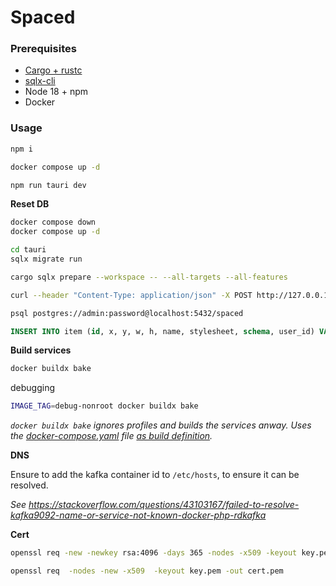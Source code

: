 # Spaced

### Prerequisites

- [Cargo + rustc](https://www.rust-lang.org/learn/get-started)
- [sqlx-cli](https://github.com/launchbadge/sqlx/blob/HEAD/sqlx-cli/README.md#install)
- Node 18 + npm
- Docker
<!-- - Protoc -->

### Usage

```sh
npm i
```

```sh
docker compose up -d
```

```sh
npm run tauri dev
```

**Reset DB**

```sh
docker compose down
docker compose up -d
```

```sh
cd tauri
sqlx migrate run
```

```sh
cargo sqlx prepare --workspace -- --all-targets --all-features
```

```sh
curl --header "Content-Type: application/json" -X POST http://127.0.0.1:8080/register --data '{"email":"test@example.com", "username": "test", "password": "test"}'
```

```sh
psql postgres://admin:password@localhost:5432/spaced
```

```sql
INSERT INTO item (id, x, y, w, h, name, stylesheet, schema, user_id) VALUES (DEFAULT, 5, 5, 50, 50, 'test', NULL, 'test', 1);
```

<!-- **Protoc**

https://www.npmjs.com/package/grpc-web

```sh
protoc proto/item.proto --js_out=import_style=esm:generated --grpc-web_out=import_style=esm,mode=grpcwebtext:generated
``` -->

**Build services**

```sh
docker buildx bake
```

debugging

```sh
IMAGE_TAG=debug-nonroot docker buildx bake
```

_`docker buildx bake` ignores profiles and builds the services anway. Uses the [docker-compose.yaml](./docker-compose.yaml) file [as build definition](https://docs.docker.com/engine/reference/commandline/buildx_bake/#file)._

**DNS**

Ensure to add the kafka container id to `/etc/hosts`, to ensure it can be resolved.

_See <https://stackoverflow.com/questions/43103167/failed-to-resolve-kafka9092-name-or-service-not-known-docker-php-rdkafka>_

**Cert**

```sh
openssl req -new -newkey rsa:4096 -days 365 -nodes -x509 -keyout key.pem -out cert.pem
```

```sh
openssl req  -nodes -new -x509  -keyout key.pem -out cert.pem
```
